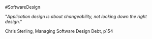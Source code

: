 #SoftwareDesign 

"_Application design is about changeability, not locking down the right design._"

Chris Sterling, Managing Software Design Debt, p154